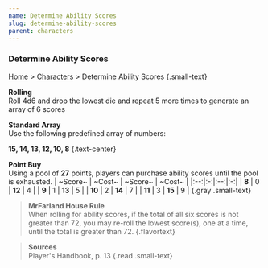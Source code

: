 ```yaml
---
name: Determine Ability Scores
slug: determine-ability-scores
parent: characters
---
```

### Determine Ability Scores
[Home](dm-operations-center) > [Characters](characters) > Determine Ability Scores {.small-text}

**Rolling**<br/>
Roll 4d6 and drop the lowest die and repeat 5 more times to generate an array of 6 scores

**Standard Array**<br/>
Use the following predefined array of numbers: 

**15, 14, 13, 12, 10, 8** {.text-center}

**Point Buy**<br/>
Using a pool of **27** points, players can purchase ability scores until the pool is exhausted.
| ~Score~ | ~Cost~ | ~Score~ | ~Cost~ |
|:--:|:-:|:--:|:-:|
|  **8** | 0 | **12** | 4 |
|  **9** | 1 | **13** | 5 |
| **10** | 2 | **14** | 7 |
| **11** | 3 | **15** | 9 |
{.gray .small-text}

> **MrFarland House Rule**<br/>
> When rolling for ability scores, if the total of all six scores is not greater than 72, you may re-roll the lowest score(s), one at a time, until the total is greater than 72.
{.flavortext}

> **Sources** <br/>
> Player's Handbook, p. 13
{.read .small-text}
